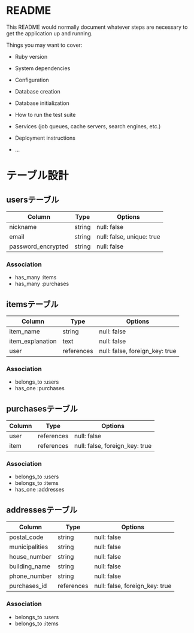 # README

This README would normally document whatever steps are necessary to get the
application up and running.

Things you may want to cover:

* Ruby version

* System dependencies

* Configuration

* Database creation

* Database initialization

* How to run the test suite

* Services (job queues, cache servers, search engines, etc.)

* Deployment instructions

* ...


# テーブル設計

## usersテーブル
| Column             | Type   | Options                   |
| ------------------ | ------ | ------------------------- |
| nickname           | string | null: false               |
| email              | string | null: false, unique: true |
| password_encrypted | string | null: false               |

### Association

- has_many :items
- has_many :purchases

## itemsテーブル
| Column           | Type       | Options                        |
| ---------------- | ---------- | ------------------------------ |
| item_name        | string     | null: false                    |
| item_explanation | text       | null: false                    |
| user             | references | null: false, foreign_key: true |

### Association

- belongs_to :users
- has_one :purchases

## purchasesテーブル
| Column    | Type       | Options                        |
| --------- | ---------- | ------------------------------ |
| user      | references | null: false                    |
| item      | references | null: false, foreign_key: true |

### Association

- belongs_to :users
- belongs_to :items
- has_one :addresses

## addressesテーブル
| Column         | Type       | Options                        |
| -------------- | ---------- | ------------------------------ |
| postal_code    | string     | null: false                    |
| municipalities | string     | null: false                    |
| house_number   | string     | null: false                    |
| building_name  | string     | null: false                    |
| phone_number   | string     | null: false                    |
| purchases_id   | references | null: false, foreign_key: true |

### Association

- belongs_to :users
- belongs_to :items
